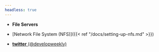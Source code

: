 ```yaml
---
headless: true
---
```


- **File Servers**
 - [Network File System (NFS)]({{< ref "/docs/setting-up-nfs.md" >}})

- [**twitter** (@developweekly)](https://twitter.com/developweekly)
